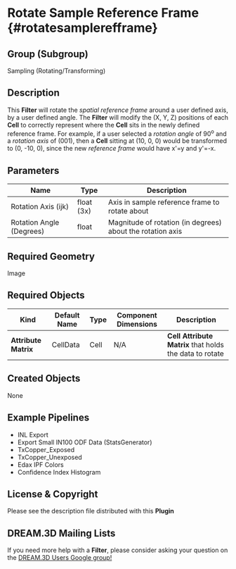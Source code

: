 Rotate Sample Reference Frame {#rotatesamplerefframe}
=============

## Group (Subgroup) ##

Sampling (Rotating/Transforming)

## Description ##

This **Filter** will rotate the *spatial reference frame* around a user defined axis, by a user defined angle.  The **Filter** will modify the (X, Y, Z) positions of each **Cell** to correctly represent where the **Cell** sits in the newly defined reference frame. For example, if a user selected a *rotation angle* of 90<sup>o</sup> and a *rotation axis* of (001), then a **Cell** sitting at (10, 0, 0) would be transformed to (0, -10, 0), since the new *reference frame* would have x'=y and y'=-x.   

## Parameters ##

| Name | Type | Description |
|------|------|-------------|
| Rotation Axis (ijk) | float (3x) | Axis in sample reference frame to rotate about |
| Rotation Angle (Degrees) | float | Magnitude of rotation (in degrees) about the rotation axis |

## Required Geometry ##

Image

## Required Objects ##

| Kind | Default Name | Type | Component Dimensions | Description |
|------|--------------|------|----------------------|-------------|
| **Attribute Matrix** | CellData | Cell | N/A | **Cell Attribute Matrix** that holds the data to rotate |

## Created Objects ##

None

## Example Pipelines ##

+ INL Export
+ Export Small IN100 ODF Data (StatsGenerator)
+ TxCopper_Exposed
+ TxCopper_Unexposed
+ Edax IPF Colors
+ Confidence Index Histogram

## License & Copyright ##

Please see the description file distributed with this **Plugin**

## DREAM.3D Mailing Lists ##

If you need more help with a **Filter**, please consider asking your question on the [DREAM.3D Users Google group!](https://groups.google.com/forum/?hl=en#!forum/dream3d-users)


